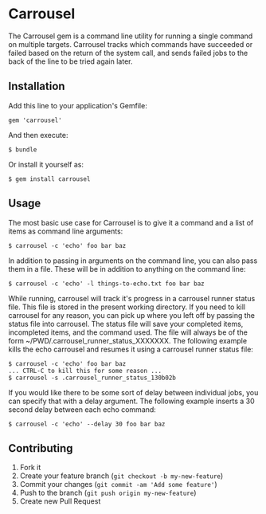 # Carrousel

The Carrousel gem is a command line utility for running a single command on
multiple targets. Carrousel tracks which commands have succeeded or failed
based on the return of the system call, and sends failed jobs to the back of
the line to be tried again later.

## Installation

Add this line to your application's Gemfile:

    gem 'carrousel'

And then execute:

    $ bundle

Or install it yourself as:

    $ gem install carrousel

## Usage

The most basic use case for Carrousel is to give it a command and a list of
items as command line arguments:

    $ carrousel -c 'echo' foo bar baz

In addition to passing in arguments on the command line, you can also pass them
in a file. These will be in addition to anything on the command line:

    $ carrousel -c 'echo' -l things-to-echo.txt foo bar baz

While running, carrousel will track it's progress in a carrousel runner status
file. This file is stored in the present working directory. If you need to kill
carrousel for any reason, you can pick up where you left off by passing the
status file into carrousel. The status file will save your completed items,
incompleted items, and the command used. The file will always be of the form
~/PWD/.carrousel\_runner\_status\_XXXXXXX. The following example kills the echo
carrousel and resumes it using a carrousel runner status file:

    $ carrousel -c 'echo' foo bar baz
    ... CTRL-C to kill this for some reason ...
    $ carrousel -s .carrousel_runner_status_130b02b

If you would like there to be some sort of delay between individual jobs, you
can specify that with a delay argument. The following example inserts a 30
second delay between each echo command:

    $ carrousel -c 'echo' --delay 30 foo bar baz
  

## Contributing

1. Fork it
2. Create your feature branch (`git checkout -b my-new-feature`)
3. Commit your changes (`git commit -am 'Add some feature'`)
4. Push to the branch (`git push origin my-new-feature`)
5. Create new Pull Request
